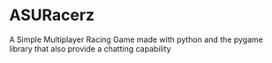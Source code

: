 # ASURacerz
A Simple Multiplayer Racing Game made with python and the pygame library that also provide a chatting capability
